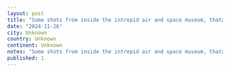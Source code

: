 ```yaml
---
layout: post
title: "Some shots from inside the intrepid air and space museum, thatâs the test article space shuttle enterprise, and the last picture is the optical landing system which some of you (the nerds) may recal"
date: "2024-11-26"
city: Unknown
country: Unknown
continent: Unknown
notes: "Some shots from inside the intrepid air and space museum, thatâs the test article space shuttle enterprise, and the last picture is the optical landing system which some of you (the nerds) may recall from BSG is whatâs being referred to when they say âcall the ballâ"
published: 1
---
```

